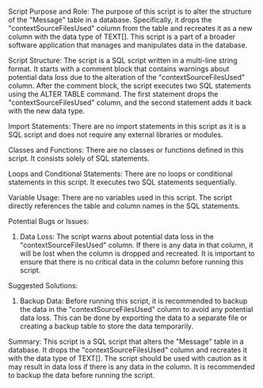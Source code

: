 Script Purpose and Role:
The purpose of this script is to alter the structure of the "Message" table in a database. Specifically, it drops the "contextSourceFilesUsed" column from the table and recreates it as a new column with the data type of TEXT[]. This script is a part of a broader software application that manages and manipulates data in the database.

Script Structure:
The script is a SQL script written in a multi-line string format. It starts with a comment block that contains warnings about potential data loss due to the alteration of the "contextSourceFilesUsed" column. After the comment block, the script executes two SQL statements using the ALTER TABLE command. The first statement drops the "contextSourceFilesUsed" column, and the second statement adds it back with the new data type.

Import Statements:
There are no import statements in this script as it is a SQL script and does not require any external libraries or modules.

Classes and Functions:
There are no classes or functions defined in this script. It consists solely of SQL statements.

Loops and Conditional Statements:
There are no loops or conditional statements in this script. It executes two SQL statements sequentially.

Variable Usage:
There are no variables used in this script. The script directly references the table and column names in the SQL statements.

Potential Bugs or Issues:
1. Data Loss: The script warns about potential data loss in the "contextSourceFilesUsed" column. If there is any data in that column, it will be lost when the column is dropped and recreated. It is important to ensure that there is no critical data in the column before running this script.

Suggested Solutions:
1. Backup Data: Before running this script, it is recommended to backup the data in the "contextSourceFilesUsed" column to avoid any potential data loss. This can be done by exporting the data to a separate file or creating a backup table to store the data temporarily.

Summary:
This script is a SQL script that alters the "Message" table in a database. It drops the "contextSourceFilesUsed" column and recreates it with the data type of TEXT[]. The script should be used with caution as it may result in data loss if there is any data in the column. It is recommended to backup the data before running the script.